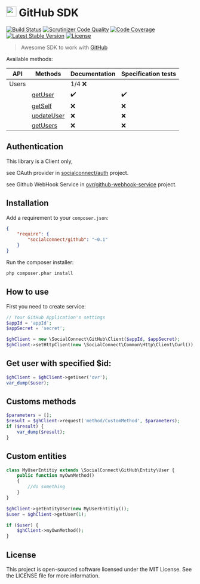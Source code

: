 # <img src="https://socialconnect.github.io/assets/icons/mark-github.svg" width="27"> GitHub SDK
[![Build Status](https://travis-ci.org/SocialConnect/github.svg)](https://travis-ci.org/SocialConnect/github)
[![Scrutinizer Code Quality](https://scrutinizer-ci.com/g/SocialConnect/github/badges/quality-score.png?b=master)](https://scrutinizer-ci.com/g/SocialConnect/github/?branch=master)
[![Code Coverage](https://scrutinizer-ci.com/g/SocialConnect/github/badges/coverage.png?b=master)](https://scrutinizer-ci.com/g/SocialConnect/github/?branch=master)
[![Latest Stable Version](https://poser.pugx.org/socialconnect/github/v/stable.svg)](https://packagist.org/packages/socialconnect/github)
[![License](https://poser.pugx.org/SocialConnect/github/license.svg)](https://packagist.org/packages/socialconnect/github)

> Awesome SDK to work with [GitHub](https://developer.github.com/)

Available methods:

| API   | Methods                                                                            | Documentation      | Specification tests |
|-------|------------------------------------------------------------------------------------|--------------------|---------------------|
| Users |                                                                                    | 1/4 :x:            |                     |
|       | [getUser](https://developer.github.com/v3/users/#get-a-single-user)                | :heavy_check_mark: | :heavy_check_mark:  |
|       | [getSelf](https://developer.github.com/v3/users/#get-the-authenticated-user)       | :x:                | :x:                 |
|       | [updateUser](https://developer.github.com/v3/users/#update-the-authenticated-user) | :x:                | :x:                 |
|       | [getUsers](https://developer.github.com/v3/users/#get-all-users)                   | :x:                | :x:                 |

## Authentication

This library is a Client only,

see OAuth provider in [socialconnect/auth](https://github.com/socialconnect/auth) project.

see Github WebHook Service in [ovr/github-webhook-service](https://github.com/ovr/github-webhook-service) project.

## Installation

Add a requirement to your `composer.json`:

```json
{
    "require": {
        "socialconnect/github": "~0.1"
    }
}
```

Run the composer installer:

```bash
php composer.phar install
```

How to use
----------

First you need to create service:

```php
// Your GitHub Application's settings
$appId = 'appId';
$appSecret = 'secret';

$ghClient = new \SocialConnect\GitHub\Client($appId, $appSecret);
$ghClient->setHttpClient(new \SocialConnect\Common\Http\Client\Curl());
```

## Get user with specified $id:

```php
$ghClient = $ghClient->getUser('ovr');
var_dump($user);
```

## Customs methods

```php
$parameters = [];
$result = $ghClient->request('method/CustomMethod', $parameters);
if ($result) {
    var_dump($result);
}
```

## Custom entities

```php
class MyUserEntitiy extends \SocialConnect\GitHub\Entity\User {
    public function myOwnMethod()
    {
        //do something
    }
}

$ghClient->getEntityUser(new MyUserEntitiy());
$user = $ghClient->getUser(1);

if ($user) {
    $ghClient->myOwnMethod();
}
```

License
-------

This project is open-sourced software licensed under the MIT License. See the LICENSE file for more information.
